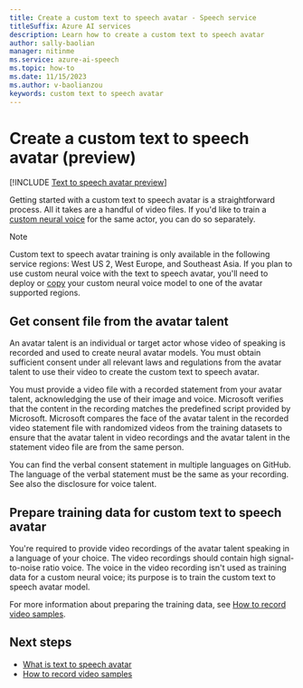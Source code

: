 ```yaml
---
title: Create a custom text to speech avatar - Speech service
titleSuffix: Azure AI services
description: Learn how to create a custom text to speech avatar
author: sally-baolian
manager: nitinme
ms.service: azure-ai-speech
ms.topic: how-to
ms.date: 11/15/2023
ms.author: v-baolianzou
keywords: custom text to speech avatar 
---
```


# Create a custom text to speech avatar (preview)

[!INCLUDE [Text to speech avatar preview](../../includes/text-to-speech-avatar-preview.md)]

Getting started with a custom text to speech avatar is a straightforward process. All it takes are a handful of video files. If you'd like to train a [custom neural voice](../../custom-neural-voice.md) for the same actor, you can do so separately.

> [!NOTE]
> Custom text to speech avatar training is only available in the following service regions: West US 2, West Europe, and Southeast Asia. If you plan to use custom neural voice with the text to speech avatar, you'll need to deploy or [copy](../../how-to-custom-voice-create-voice.md#copy-your-voice-model-to-another-project) your custom neural voice model to one of the avatar supported regions. 

## Get consent file from the avatar talent

An avatar talent is an individual or target actor whose video of speaking is recorded and used to create neural avatar models. You must obtain sufficient consent under all relevant laws and regulations from the avatar talent to use their video to create the custom text to speech avatar.

You must provide a video file with a recorded statement from your avatar talent, acknowledging the use of their image and voice. Microsoft verifies that the content in the recording matches the predefined script provided by Microsoft. Microsoft compares the face of the avatar talent in the recorded video statement file with randomized videos from the training datasets to ensure that the avatar talent in video recordings and the avatar talent in the statement video file are from the same person.

You can find the verbal consent statement in multiple languages on GitHub. The language of the verbal statement must be the same as your recording. See also the disclosure for voice talent.

## Prepare training data for custom text to speech avatar

You're required to provide video recordings of the avatar talent speaking in a language of your choice. The video recordings should contain high signal-to-noise ratio voice. The voice in the video recording isn't used as training data for a custom neural voice; its purpose is to train the custom text to speech avatar model.

For more information about preparing the training data, see [How to record video samples](custom-avatar-record-video-samples.md).

## Next steps

* [What is text to speech avatar](what-is-text-to-speech-avatar.md)
* [How to record video samples](custom-avatar-record-video-samples.md)
